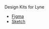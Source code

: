 <sbb-title level="1" class="page-title">Design Kits for Lyne</sbb-title>

- [Figma](/designing/design-kits/figma)
- [Sketch](/designing/design-kits/sketch)
